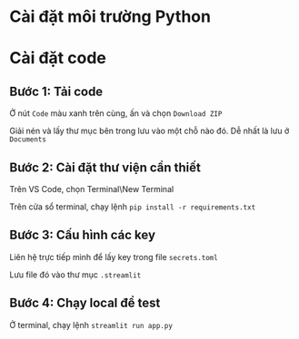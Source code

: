 # Cài đặt môi trường Python

# Cài đặt code
## Bước 1: Tải code
Ở nút `Code` màu xanh trên cùng, ấn và chọn `Download ZIP`

Giải nén và lấy thư mục bên trong lưu vào một chỗ nào đó. Dễ nhất là lưu ở `Documents`

## Bước 2: Cài đặt thư viện cần thiết
Trên VS Code, chọn Terminal\New Terminal

Trên cửa sổ terminal, chạy lệnh `pip install -r requirements.txt`

## Bước 3: Cấu hình các key
Liên hệ trực tiếp mình để lấy key trong file `secrets.toml`

Lưu file đó vào thư mục `.streamlit`

## Bước 4: Chạy local để test
Ở terminal, chạy lệnh `streamlit run app.py`
